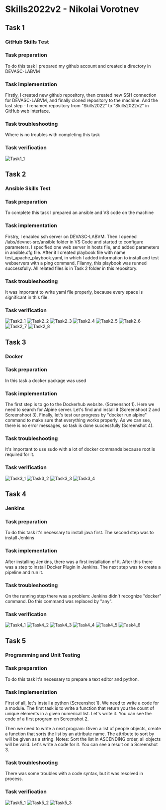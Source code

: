 # Skills2022v2 - Nikolai Vorotnev
## Task 1
### GitHub Skills Test
### Task preparation
To do this task I prepared my github account and created a directory in DEVASC-LABVM
### Task implementation
Firstly, I created new github repository, then created new SSH connection for DEVASC-LABVM, and finally cloned repository to the machine.
And the last step - I renamed repository from "Skills2022" to "Skills2022v2" in GitHub web interface.
### Task troubleshooting
Where is no troubles with completing this task
### Task verification
![Task1_1](https://github.com/vrtnev/Skills2022/blob/main/Screenshots/Task1_1.png)
## Task 2
### Ansible Skills Test
### Task preparation
To complete this task I prepared an ansible and VS code on the machine
### Task implementation
Firstry, I enabled ssh server on DEVASC-LABVM. Then I opened /labs/devnet-src/ansible folder in VS Code and started to configure parameters.
I specified one web server in hosts file, and added parameters in ansible.cfg file.
After it I created playbook file with name test_apache_playbook.yaml, in which I added information to install and test webservers with a ping command.
Filanny, this playbook was runned successfully.
All related files is in Task 2 folder in this repository.
### Task troubleshooting
It was important to write yaml file properly, because every space is significant in this file.
### Task verification
![Task2_1](https://github.com/vrtnev/Skills2022/blob/main/Screenshots/Task2_1.png)
![Task2_2](https://github.com/vrtnev/Skills2022/blob/main/Screenshots/Task2_2.png)
![Task2_3](https://github.com/vrtnev/Skills2022/blob/main/Screenshots/Task2_3.png)
![Task2_4](https://github.com/vrtnev/Skills2022/blob/main/Screenshots/Task2_4.png)
![Task2_5](https://github.com/vrtnev/Skills2022/blob/main/Screenshots/Task2_5.png)
![Task2_6](https://github.com/vrtnev/Skills2022/blob/main/Screenshots/Task2_6.png)
![Task2_7](https://github.com/vrtnev/Skills2022/blob/main/Screenshots/Task2_7.png)
![Task2_8](https://github.com/vrtnev/Skills2022/blob/main/Screenshots/Task2_8.png)
## Task 3
### Docker
### Task preparation
In this task a docker package was used
### Task implementation
The first step is to go to the Dockerhub website. (Screenshot 1). Here we need to search for Alpine server. Let's find and install it (Screenshoot 2 and Screenshoot 3).
Finally, let's test our progress by "docker run alpine" command to make sure that everything works properly. As we can see, there is no error messages, so task is done successfully (Screenshot 4).
### Task troubleshooting
It's important to use sudo with a lot of docker commands because root is required for it.
### Task verification
![Task3_1](https://github.com/vrtnev/Skills2022/blob/main/Screenshots/Task3_1.png)
![Task3_2](https://github.com/vrtnev/Skills2022/blob/main/Screenshots/Task3_2.png)
![Task3_3](https://github.com/vrtnev/Skills2022/blob/main/Screenshots/Task3_3.png)
![Task3_4](https://github.com/vrtnev/Skills2022/blob/main/Screenshots/Task3_4.png)
## Task 4
### Jenkins
### Task preparation
To do this task it's necessary to install java first. The second step was to install Jenkins
### Task implementation
After installing Jenkins, there was a first installation of it.
After this there was a step to install Docker Plugin in Jenkins.
The next step was to create a pipeline and run it.
### Task troubleshooting
On the running step there was a problem: Jenkins didn't recognize "docker" command. Do this command was replaced by "any".
### Task verification
![Task4_1](https://github.com/vrtnev/Skills2022/blob/main/Screenshots/Task4_1.png)
![Task4_2](https://github.com/vrtnev/Skills2022/blob/main/Screenshots/Task4_2.png)
![Task4_3](https://github.com/vrtnev/Skills2022/blob/main/Screenshots/Task4_3.png)
![Task4_4](https://github.com/vrtnev/Skills2022/blob/main/Screenshots/Task4_4.png)
![Task4_5](https://github.com/vrtnev/Skills2022/blob/main/Screenshots/Task4_5.png)
![Task4_6](https://github.com/vrtnev/Skills2022/blob/main/Screenshots/Task4_6.png)
## Task 5
### Programming and Unit Testing
### Task preparation
To do this task it's necessary to prepare a text editor and python.
### Task implementation
First of all, let's install a python (Screenshot 1).
We need to write a code for a module. The first task is to write a function that return you the count of unique elements in a given 
numerical list. Let's write it.
You can see the code of a first program on Screenshot 2.

Then we need to write a next program:
Given a list of people objects, create a function that sorts the list by an 
attribute name. The attribute to sort by will be given as a string. 
Notes: Sort the list in ASCENDING order, all objects will be valid.
Let's write a code for it.
You can see a result on a Screenshot 3.
### Task troubleshooting
There was some troubles with a code syntax, but it was resolved in process.
### Task verification
![Task5_1](https://github.com/vrtnev/Skills2022/blob/main/Screenshots/Task5_1.png)
![Task5_2](https://github.com/vrtnev/Skills2022/blob/main/Screenshots/Task5_2.png)
![Task5_3](https://github.com/vrtnev/Skills2022/blob/main/Screenshots/Task5_3.png)
